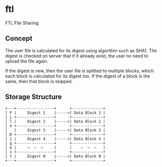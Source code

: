 ftl
===

FTL File Sharing

Concept
-------

The user file is calculated for its digest using algorithm such as SHA1.
The digest is checked on server that if it already exist, the user no need
to upload the file again.

If the digest is new, then the user file is splitted to multiple blocks,
which each block is calculated for its digest too. If the digest of a block
is the same, then that block is skipped.

Storage Structure
-----------------

    +---+-----------------+      +--------------+
    | F |     Digest 1    |----->| Data Block 1 |
    | i +-----------------+      +--------------+
    | l |     Digest 2    |----->| Data Block 2 |
    | e +-----------------+      +--------------+
    |   |     Digest 3    |----->| Data Block 3 |
    | D +-----------------+      +--------------+
    | i |     Digest 4    |----->| Data Block 4 |
    | g +-----------------+      +--------------+
    | e |     ~  ~  ~     |      |    ~  ~  ~   |
    | s +-----------------+      +--------------+
    | t |     Digest N    |----->| Data Block N |
    +---+-----------------+      +--------------+

